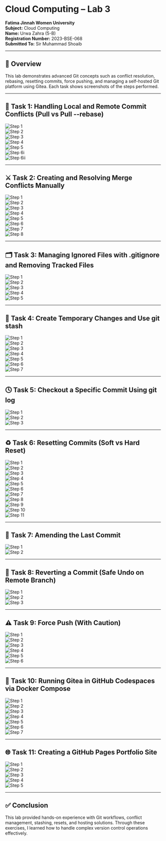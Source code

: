 # Cloud Computing – Lab 3

**Fatima Jinnah Women University**  
**Subject:** Cloud Computing  
**Name:** Urwa Zahra (5-B)  
**Registration Number:** 2023-BSE-068  
**Submitted To:** Sir Muhammad Shoaib  

---

## 📘 Overview

This lab demonstrates advanced Git concepts such as conflict resolution, rebasing, resetting commits, force pushing, and managing a self-hosted Git platform using Gitea. Each task shows screenshots of the steps performed.

---

## 🧩 Task 1: Handling Local and Remote Commit Conflicts (Pull vs Pull --rebase)

![Step 1](no_remote_edit.png)  
![Step 2](local_commit.png)  
![Step 3](push_error.png)  
![Step 4](merge_commit.png)  
![Step 5](push_after_merge.png)  
![Step 6i](rebase_pull.png)  
![Step 6ii](push_after_rebase.png)

---

## ⚔️ Task 2: Creating and Resolving Merge Conflicts Manually

![Step 1](remote_conflict_edit.png)  
![Step 2](local_conflict_edit.png)  
![Step 3](local_conflict_commit.png)  
![Step 4](conflict_push_error.png)  
![Step 5](conflict_message.png)  
![Step 6](resolved_readme.png)  
![Step 7](rebase_continue.png)  
![Step 8](push_after_resolve.png)

---

## 🗂️ Task 3: Managing Ignored Files with .gitignore and Removing Tracked Files

![Step 1](push_textfiles.png)  
![Step 2](gitignore_push.png)  
![Step 3](repo_still_has_textfiles.png)  
![Step 4](rm_cached_push.png)  
![Step 5](repo_textfiles_removed.png)

---

## 💾 Task 4: Create Temporary Changes and Use git stash

![Step 1](modified_readme.png)  
![Step 2](checkout_error.png)  
![Step 3](stash_command.png)  
![Step 4](branch_switched.png)  
![Step 5](back_to_feature.png)  
![Step 6](status_clean.png)  
![Step 7](stash_pop.png)

---

## 🕓 Task 5: Checkout a Specific Commit Using git log

![Step 1](log_before_checkout.png)  
![Step 2](detached_head.png)  
![Step 3](back_to_main.png)

---

## ♻️ Task 6: Resetting Commits (Soft vs Hard Reset)

![Step 1](first_commit.png)  
![Step 2](second_commit.png)  
![Step 3](log_before_reset.png)  
![Step 4](file_before_reset.png)  
![Step 5](soft_reset.png)  
![Step 6](log_after_soft_reset.png)  
![Step 7](file_after_soft_reset.png)  
![Step 8](file_after_hard_reset.png)  
![Step 9](hard_reset.png)  
![Step 10](log_after_hard_reset.png)  
![Step 11](file_after_hard_reset.png)

---

## 📝 Task 7: Amending the Last Commit

![Step 1](first_amend_commit.png)  
![Step 2](amend_commit.png)

---

## 🔁 Task 8: Reverting a Commit (Safe Undo on Remote Branch)

![Step 1](commit_temp_file.png)  
![Step 2](revert_commit.png)  
![Step 3](revert_push.png)

---

## ⚠️ Task 9: Force Push (With Caution)

![Step 1](new_branch.png)  
![Step 2](force_commit.png)  
![Step 3](push_force_branch.png)  
![Step 4](hard_reset_force.png)  
![Step 5](normal_push.png)  
![Step 6](force_push.png)

---

## 🐳 Task 10: Running Gitea in GitHub Codespaces via Docker Compose

![Step 1](forked_gitea.png)  
![Step 2](codespace_loading.png)  
![Step 3](docker_up.png)  
![Step 4](gitea_install_page.png)  
![Step 5](admin_setup.png)  
![Step 6](gitea_dashboard.png)  
![Step 7](gitea_new_repo.png)

---

## 🌐 Task 11: Creating a GitHub Pages Portfolio Site

![Step 1](github_pages_repo.png)  
![Step 2](local_static_site.png)  
![Step 3](push_static_site.png)  
![Step 4](github_pages_settings.png)  
![Step 5](live_site.png)

---

## ✅ Conclusion

This lab provided hands-on experience with Git workflows, conflict management, stashing, resets, and hosting solutions. Through these exercises, I learned how to handle complex version control operations effectively.
